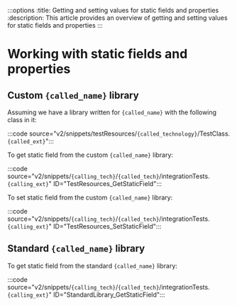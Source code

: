 :::options
:title: Getting and setting values for static fields and properties
:description: This article provides an overview of getting and setting values for static fields and properties
:::

# Working with static fields and properties

## Custom `{called_name}` library

Assuming we have a library written for `{called_name}` with the following class in it:

:::code source="v2/snippets/testResources/`{called_technology}`/TestClass.`{called_ext}`":::

To get static field from the custom `{called_name}` library:

:::code source="v2/snippets/`{calling_tech}`/`{called_tech}`/integrationTests.`{calling_ext}`" ID="TestResources_GetStaticField":::

To set static field from the custom `{called_name}` library:

:::code source="v2/snippets/`{calling_tech}`/`{called_tech}`/integrationTests.`{calling_ext}`" ID="TestResources_SetStaticField":::

## Standard `{called_name}` library

To get static field from the standard `{called_name}` library:

:::code source="v2/snippets/`{calling_tech}`/`{called_tech}`/integrationTests.`{calling_ext}`" ID="StandardLibrary_GetStaticField":::

